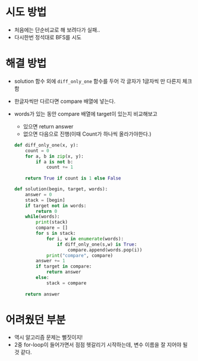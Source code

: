 # 시도 방법

- 처음에는 단순비교로 해 보려다가 실패..
- 다시한번 정석대로 BFS를 시도

# 해결 방법

- solution 함수 외에 `diff_only_one` 함수를 두어 각 글자가 1글자씩 만 다른지 체크함

- 한글자씩만 다르다면 compare 배열에 넣는다.

- words가 있는 동안 compare 배열에 target이 있는지 비교해보고

  - 있으면 return answer
  - 없으면 다음으로 진행(이때 Count가 하나씩 올라가야한다.)

  ```python
  def diff_only_one(x, y):
      count = 0
      for a, b in zip(x, y):
          if a is not b:
              count += 1
      
      return True if count is 1 else False
  
  def solution(begin, target, words):
      answer = 0
      stack = [begin]
      if target not in words:
          return 0
      while(words):
          print(stack)
          compare = []
          for s in stack:
              for i, w in enumerate(words):
                  if diff_only_one(s,w) is True:
                      compare.append(words.pop(i))
              print("compare", compare)
          answer += 1
          if target in compare:
              return answer
          else:
              stack = compare
      
      return answer
  ```

  

# 어려웠던 부분

- 역시 알고리즘 문제는 뻘짓이지!
- 2중 for-loop이 들어가면서 점점 헷갈리기 시작하는데, 변수 이름을 잘 지어야 될 것 같다.